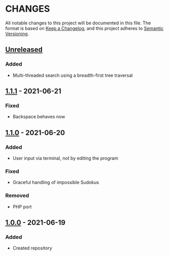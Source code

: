 # CHANGES

All notable changes to this project will be documented in this file. The format is based on [Keep a Changelog](https://keepachangelog.com/en/1.0.0/), and this project adheres to [Semantic Versioning](https://semver.org/spec/v2.0.0.html).

## [Unreleased]
### Added
+ Multi-threaded search using a breadth-first tree traversal

## [1.1.1] - 2021-06-21
### Fixed
+ Backspace behaves now

## [1.1.0] - 2021-06-20
### Added
+ User input via terminal, not by editing the program

### Fixed
+ Graceful handling of impossible Sudokus

### Removed
+ PHP port

## [1.0.0] - 2021-06-19
### Added
+ Created repository

[Unreleased]: https://github.com/jkoop/brute-force-sudoku/compare/v1.1.1...HEAD
[1.1.1]: https://github.com/jkoop/brute-force-sudoku/releases/tag/v1.1.1
[1.1.0]: https://github.com/jkoop/brute-force-sudoku/releases/tag/v1.1.0
[1.0.0]: https://github.com/jkoop/brute-force-sudoku/releases/tag/v1.0.0
